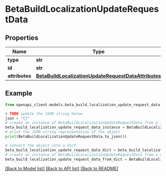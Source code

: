 # BetaBuildLocalizationUpdateRequestData


## Properties

Name | Type | Description | Notes
------------ | ------------- | ------------- | -------------
**type** | **str** |  | 
**id** | **str** |  | 
**attributes** | [**BetaBuildLocalizationUpdateRequestDataAttributes**](BetaBuildLocalizationUpdateRequestDataAttributes.md) |  | [optional] 

## Example

```python
from openapi_client.models.beta_build_localization_update_request_data import BetaBuildLocalizationUpdateRequestData

# TODO update the JSON string below
json = "{}"
# create an instance of BetaBuildLocalizationUpdateRequestData from a JSON string
beta_build_localization_update_request_data_instance = BetaBuildLocalizationUpdateRequestData.from_json(json)
# print the JSON string representation of the object
print(BetaBuildLocalizationUpdateRequestData.to_json())

# convert the object into a dict
beta_build_localization_update_request_data_dict = beta_build_localization_update_request_data_instance.to_dict()
# create an instance of BetaBuildLocalizationUpdateRequestData from a dict
beta_build_localization_update_request_data_from_dict = BetaBuildLocalizationUpdateRequestData.from_dict(beta_build_localization_update_request_data_dict)
```
[[Back to Model list]](../README.md#documentation-for-models) [[Back to API list]](../README.md#documentation-for-api-endpoints) [[Back to README]](../README.md)


